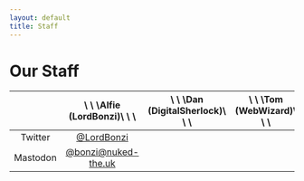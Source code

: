 ```yaml
---
layout: default
title: Staff
---
```


# Our Staff

|   | \ \ \Alfie (LordBonzi)\ \ \ | \ \ \Dan (DigitalSherlock)\ \ \ | \ \ \Tom (WebWizard)\ \ \ | \ \ \Q (TheEnbyperor)\ \ \ |
| :-: | :-: | :-: | :-: | :-: |
| Twitter | [@LordBonzi](https://twitter.com/LordBonzi) | | | |
| Mastodon | [@bonzi@nuked-the.uk](https://nuked-the.uk/@bonzi) | | | |
